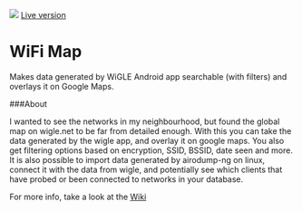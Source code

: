 ![](http://i.imgur.com/FJBoO1a.png)
[Live version](http://wifikart.net)

# WiFi Map
Makes data generated by WiGLE Android app searchable (with filters) and overlays it on Google Maps.

###About

I wanted to see the networks in my neighbourhood, but found the global map on wigle.net to be far from detailed enough. With this you can take the data generated by the wigle app, and overlay it on google maps. You also get filtering options based on encryption, SSID, BSSID, date seen and more.
It is also possible to import data generated by airodump-ng on linux, connect it with the data from wigle, and potentially see which clients that have probed or been connected to networks in your database.

For more info, take a look at the [Wiki](https://github.com/Znerox/wifimap/wiki)
